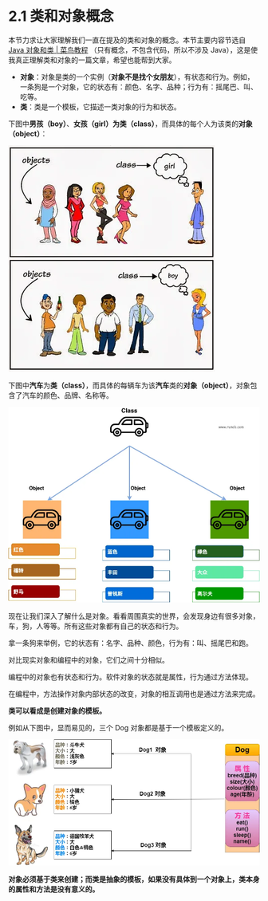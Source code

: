 # 2.1 类和对象概念

本节力求让大家理解我们一直在提及的类和对象的概念。本节主要内容节选自 [Java 对象和类 | 菜鸟教程](https://www.runoob.com/java/java-object-classes.html) （只有概念，不包含代码，所以不涉及 Java），这是使我真正理解类和对象的一篇文章，希望也能帮到大家。

- **对象**：对象是类的一个实例（**对象不是找个女朋友**），有状态和行为。例如，一条狗是一个对象，它的状态有：颜色、名字、品种；行为有：摇尾巴、叫、吃等。
- **类**：类是一个模板，它描述一类对象的行为和状态。

下图中**男孩（boy）**、**女孩（girl）**为**类（class）**，而具体的每个人为该类的**对象（object）**：

![alt text](images/image.png)

下图中**汽车**为**类（class）**，而具体的每辆车为该**汽车**类的**对象（object）**，对象包含了汽车的颜色、品牌、名称等。

![alt text](images/image-1.png)

现在让我们深入了解什么是对象。看看周围真实的世界，会发现身边有很多对象，车，狗，人等等。所有这些对象都有自己的状态和行为。

拿一条狗来举例，它的状态有：名字、品种、颜色，行为有：叫、摇尾巴和跑。

对比现实对象和编程中的对象，它们之间十分相似。

编程中的对象也有状态和行为。软件对象的状态就是属性，行为通过方法体现。

在编程中，方法操作对象内部状态的改变，对象的相互调用也是通过方法来完成。

**类可以看成是创建对象的模板。**

例如从下图中，显而易见的，三个 Dog 对象都是基于一个模板定义的。

![alt text](images/image-2.png)

**对象必须基于类来创建；而类是抽象的模板，如果没有具体到一个对象上，类本身的属性和方法是没有意义的。**
